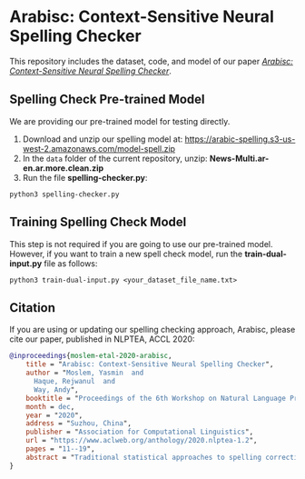 # Arabisc: Context-Sensitive Neural Spelling Checker

This repository includes the dataset, code, and model of our paper *[Arabisc: Context-Sensitive Neural Spelling Checker](https://www.aclweb.org/anthology/2020.nlptea-1.2)*.

## Spelling Check Pre-trained Model

We are providing our pre-trained model for testing directly.

1. Download and unzip our spelling model at: https://arabic-spelling.s3-us-west-2.amazonaws.com/model-spell.zip
2. In the `data` folder of the current repository, unzip: **News-Multi.ar-en.ar.more.clean.zip**
3. Run the file **spelling-checker.py**:
```
python3 spelling-checker.py
```


## Training Spelling Check Model

This step is not required if you are going to use our pre-trained model. However, if you want to train a new spell check model, run the **train-dual-input.py** file as follows:
```
python3 train-dual-input.py <your_dataset_file_name.txt>
```

## Citation
If you are using or updating our spelling checking approach, Arabisc, please cite our paper, published in NLPTEA, ACCL 2020:
``` bibtex
@inproceedings{moslem-etal-2020-arabisc,
    title = "Arabisc: Context-Sensitive Neural Spelling Checker",
    author = "Moslem, Yasmin  and
      Haque, Rejwanul  and
      Way, Andy",
    booktitle = "Proceedings of the 6th Workshop on Natural Language Processing Techniques for Educational Applications",
    month = dec,
    year = "2020",
    address = "Suzhou, China",
    publisher = "Association for Computational Linguistics",
    url = "https://www.aclweb.org/anthology/2020.nlptea-1.2",
    pages = "11--19",
    abstract = "Traditional statistical approaches to spelling correction usually consist of two consecutive processes {---} error detection and correction {---} and they are generally computationally intensive. Current state-of-the-art neural spelling correction models usually attempt to correct spelling errors directly over an entire sentence, which, as a consequence, lacks control of the process, e.g. they are prone to overcorrection. In recent years, recurrent neural networks (RNNs), in particular long short-term memory (LSTM) hidden units, have proven increasingly popular and powerful models for many natural language processing (NLP) problems. Accordingly, we made use of a bidirectional LSTM language model (LM) for our context-sensitive spelling detection and correction model which is shown to have much control over the correction process. While the use of LMs for spelling checking and correction is not new to this line of NLP research, our proposed approach makes better use of the rich neighbouring context, not only from before the word to be corrected, but also after it, via a dual-input deep LSTM network. Although in theory our proposed approach can be applied to any language, we carried out our experiments on Arabic, which we believe adds additional value given the fact that there are limited linguistic resources readily available in Arabic in comparison to many languages. Our experimental results demonstrate that the proposed methods are effective in both improving the quality of correction suggestions and minimising overcorrection."
}
```
